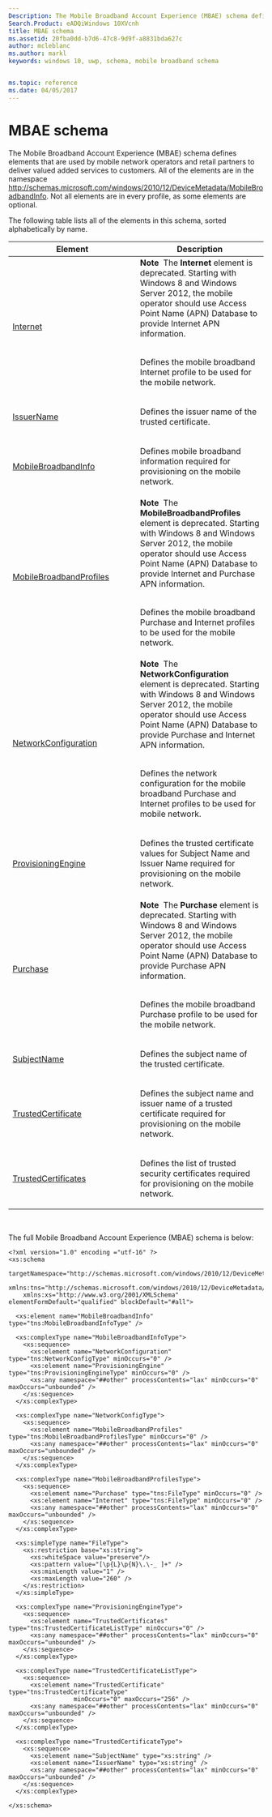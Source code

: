 ```yaml
---
Description: The Mobile Broadband Account Experience (MBAE) schema defines elements that are used by mobile network operators and retail partners to deliver valued added services to customers.
Search.Product: eADQiWindows 10XVcnh
title: MBAE schema
ms.assetid: 20fba0dd-b7d6-47c8-9d9f-a8831bda627c
author: mcleblanc
ms.author: markl
keywords: windows 10, uwp, schema, mobile broadband schema


ms.topic: reference
ms.date: 04/05/2017
---
```


# MBAE schema


The Mobile Broadband Account Experience (MBAE) schema defines elements that are used by mobile network operators and retail partners to deliver valued added services to customers. All of the elements are in the namespace http://schemas.microsoft.com/windows/2010/12/DeviceMetadata/MobileBroadbandInfo. Not all elements are in every profile, as some elements are optional.

The following table lists all of the elements in this schema, sorted alphabetically by name.

<table>
<colgroup>
<col width="50%" />
<col width="50%" />
</colgroup>
<thead>
<tr class="header">
<th>Element</th>
<th>Description</th>
</tr>
</thead>
<tbody>
<tr class="odd">
<td><a href="element-internet.md">Internet</a> </td>
<td><div class="alert">
<strong>Note</strong>  The <strong>Internet</strong> element is deprecated. Starting with Windows 8 and Windows Server 2012, the mobile operator should use Access Point Name (APN) Database to provide Internet APN information.
</div>
<div>
 
</div>
<p>Defines the mobile broadband Internet profile to be used for the mobile network.</p></td>
</tr>
<tr class="even">
<td><a href="element-issuername.md">IssuerName</a> </td>
<td><p>Defines the issuer name of the trusted certificate.</p></td>
</tr>
<tr class="odd">
<td><a href="element-mobilebroadbandinfo.md">MobileBroadbandInfo</a> </td>
<td><p>Defines mobile broadband information required for provisioning on the mobile network.</p></td>
</tr>
<tr class="even">
<td><a href="element-mobilebroadbandprofiles.md">MobileBroadbandProfiles</a> </td>
<td><div class="alert">
<strong>Note</strong>  The <strong>MobileBroadbandProfiles</strong> element is deprecated. Starting with Windows 8 and Windows Server 2012, the mobile operator should use Access Point Name (APN) Database to provide Internet and Purchase APN information.
</div>
<div>
 
</div>
<p>Defines the mobile broadband Purchase and Internet profiles to be used for the mobile network.</p></td>
</tr>
<tr class="odd">
<td><a href="element-networkconfiguration.md">NetworkConfiguration</a> </td>
<td><div class="alert">
<strong>Note</strong>  The <strong>NetworkConfiguration</strong> element is deprecated. Starting with Windows 8 and Windows Server 2012, the mobile operator should use Access Point Name (APN) Database to provide Purchase and Internet APN information.
</div>
<div>
 
</div>
<p>Defines the network configuration for the mobile broadband Purchase and Internet profiles to be used for mobile network.</p></td>
</tr>
<tr class="even">
<td><a href="element-provisioningengine.md">ProvisioningEngine</a> </td>
<td><p>Defines the trusted certificate values for Subject Name and Issuer Name required for provisioning on the mobile network.</p></td>
</tr>
<tr class="odd">
<td><a href="element-purchase.md">Purchase</a> </td>
<td><div class="alert">
<strong>Note</strong>  The <strong>Purchase</strong> element is deprecated. Starting with Windows 8 and Windows Server 2012, the mobile operator should use Access Point Name (APN) Database to provide Purchase APN information.
</div>
<div>
 
</div>
<p>Defines the mobile broadband Purchase profile to be used for the mobile network.</p></td>
</tr>
<tr class="even">
<td><a href="element-subjectname.md">SubjectName</a> </td>
<td><p>Defines the subject name of the trusted certificate.</p></td>
</tr>
<tr class="odd">
<td><a href="element-trustedcertificate.md">TrustedCertificate</a> </td>
<td><p>Defines the subject name and issuer name of a trusted certificate required for provisioning on the mobile network.</p></td>
</tr>
<tr class="even">
<td><a href="element-trustedcertificates.md">TrustedCertificates</a> </td>
<td><p>Defines the list of trusted security certificates required for provisioning on the mobile network.</p></td>
</tr>
</tbody>
</table>

 

The full Mobile Broadband Account Experience (MBAE) schema is below:

``` syntax
<?xml version="1.0" encoding ="utf-16" ?>
<xs:schema
    targetNamespace="http://schemas.microsoft.com/windows/2010/12/DeviceMetadata/MobileBroadbandInfo"
    xmlns:tns="http://schemas.microsoft.com/windows/2010/12/DeviceMetadata/MobileBroadbandInfo"
    xmlns:xs="http://www.w3.org/2001/XMLSchema" elementFormDefault="qualified" blockDefault="#all">

  <xs:element name="MobileBroadbandInfo" type="tns:MobileBroadbandInfoType" />

  <xs:complexType name="MobileBroadbandInfoType">
    <xs:sequence>
      <xs:element name="NetworkConfiguration" type="tns:NetworkConfigType" minOccurs="0" />
      <xs:element name="ProvisioningEngine" type="tns:ProvisioningEngineType" minOccurs="0" />
      <xs:any namespace="##other" processContents="lax" minOccurs="0" maxOccurs="unbounded" />
    </xs:sequence>
  </xs:complexType>

  <xs:complexType name="NetworkConfigType">
    <xs:sequence>
      <xs:element name="MobileBroadbandProfiles" type="tns:MobileBroadbandProfilesType" minOccurs="0" />
      <xs:any namespace="##other" processContents="lax" minOccurs="0" maxOccurs="unbounded" />
    </xs:sequence>
  </xs:complexType>

  <xs:complexType name="MobileBroadbandProfilesType">
    <xs:sequence>
      <xs:element name="Purchase" type="tns:FileType" minOccurs="0" />
      <xs:element name="Internet" type="tns:FileType" minOccurs="0" />
      <xs:any namespace="##other" processContents="lax" minOccurs="0" maxOccurs="unbounded" />
    </xs:sequence>
  </xs:complexType>

  <xs:simpleType name="FileType">
    <xs:restriction base="xs:string">
      <xs:whiteSpace value="preserve"/>
      <xs:pattern value="[\p{L}\p{N}\.\-_ ]+" />
      <xs:minLength value="1" />
      <xs:maxLength value="260" />
    </xs:restriction>
  </xs:simpleType>

  <xs:complexType name="ProvisioningEngineType">
    <xs:sequence>
      <xs:element name="TrustedCertificates" type="tns:TrustedCertificateListType" minOccurs="0" />
      <xs:any namespace="##other" processContents="lax" minOccurs="0" maxOccurs="unbounded" />
    </xs:sequence>
  </xs:complexType>

  <xs:complexType name="TrustedCertificateListType">
    <xs:sequence>
      <xs:element name="TrustedCertificate" type="tns:TrustedCertificateType"
                  minOccurs="0" maxOccurs="256" />
      <xs:any namespace="##other" processContents="lax" minOccurs="0" maxOccurs="unbounded" />
    </xs:sequence>
  </xs:complexType>

  <xs:complexType name="TrustedCertificateType">
    <xs:sequence>
      <xs:element name="SubjectName" type="xs:string" />
      <xs:element name="IssuerName" type="xs:string" />
      <xs:any namespace="##other" processContents="lax" minOccurs="0" maxOccurs="unbounded" />
    </xs:sequence>
  </xs:complexType>

</xs:schema>
```

 

 



